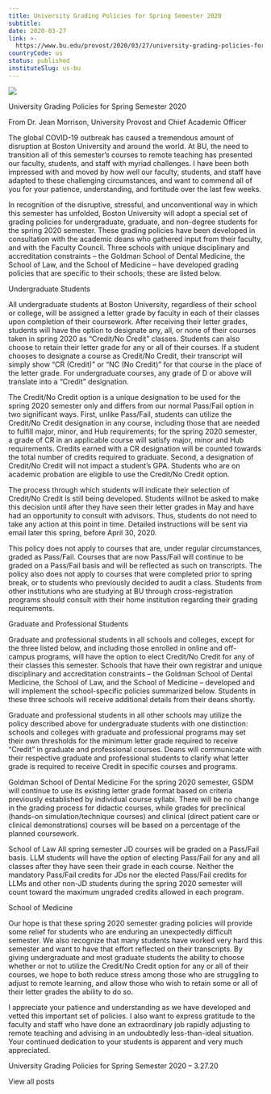 ```yaml
---
title: University Grading Policies for Spring Semester 2020
subtitle: 
date: 2020-03-27
link: >-
  https://www.bu.edu/provost/2020/03/27/university-grading-policies-for-spring-semester-2020/
countryCode: us
status: published
instituteSlug: us-bu
---
```

![](https://www.bu.edu/provost/wp-content/themes/responsive-framework-2-x/icons/apple-touch-icon-precomposed.png)

University Grading Policies for Spring Semester 2020

From Dr. Jean Morrison, University Provost and Chief Academic Officer

The global COVID-19 outbreak has caused a tremendous amount of disruption at Boston University and around the world. At BU, the need to transition all of this semester’s courses to remote teaching has presented our faculty, students, and staff with myriad challenges. I have been both impressed with and moved by how well our faculty, students, and staff have adapted to these challenging circumstances, and want to commend all of you for your patience, understanding, and fortitude over the last few weeks.

In recognition of the disruptive, stressful, and unconventional way in which this semester has unfolded, Boston University will adopt a special set of grading policies for undergraduate, graduate, and non-degree students for the spring 2020 semester. These grading policies have been developed in consultation with the academic deans who gathered input from their faculty, and with the Faculty Council. Three schools with unique disciplinary and accreditation constraints – the Goldman School of Dental Medicine, the School of Law, and the School of Medicine – have developed grading policies that are specific to their schools; these are listed below.

Undergraduate Students

All undergraduate students at Boston University, regardless of their school or college, will be assigned a letter grade by faculty in each of their classes upon completion of their coursework. After receiving their letter grades, students will have the option to designate any, all, or none of their courses taken in spring 2020 as “Credit/No Credit” classes. Students can also choose to retain their letter grade for any or all of their courses. If a student chooses to designate a course as Credit/No Credit, their transcript will simply show “CR (Credit)” or “NC (No Credit)” for that course in the place of the letter grade. For undergraduate courses, any grade of D or above will translate into a “Credit” designation.

The Credit/No Credit option is a unique designation to be used for the spring 2020 semester only and differs from our normal Pass/Fail option in two significant ways. First, unlike Pass/Fail, students can utilize the Credit/No Credit designation in any course, including those that are needed to fulfill major, minor, and Hub requirements; for the spring 2020 semester, a grade of CR in an applicable course will satisfy major, minor and Hub requirements. Credits earned with a CR designation will be counted towards the total number of credits required to graduate. Second, a designation of Credit/No Credit will not impact a student’s GPA. Students who are on academic probation are eligible to use the Credit/No Credit option.

The process through which students will indicate their selection of Credit/No Credit is still being developed. Students willnot be asked to make this decision until after they have seen their letter grades in May and have had an opportunity to consult with advisors. Thus, students do not need to take any action at this point in time. Detailed instructions will be sent via email later this spring, before April 30, 2020.

This policy does not apply to courses that are, under regular circumstances, graded as Pass/Fail. Courses that are now Pass/Fail will continue to be graded on a Pass/Fail basis and will be reflected as such on transcripts. The policy also does not apply to courses that were completed prior to spring break, or to students who previously decided to audit a class. Students from other institutions who are studying at BU through cross-registration programs should consult with their home institution regarding their grading requirements.

Graduate and Professional Students

Graduate and professional students in all schools and colleges, except for the three listed below, and including those enrolled in online and off-campus programs, will have the option to elect Credit/No Credit for any of their classes this semester. Schools that have their own registrar and unique disciplinary and accreditation constraints – the Goldman School of Dental Medicine, the School of Law, and the School of Medicine – developed and will implement the school-specific policies summarized below. Students in these three schools will receive additional details from their deans shortly.

Graduate and professional students in all other schools may utilize the policy described above for undergraduate students with one distinction: schools and colleges with graduate and professional programs may set their own thresholds for the minimum letter grade required to receive “Credit” in graduate and professional courses. Deans will communicate with their respective graduate and professional students to clarify what letter grade is required to receive Credit in specific courses and programs.

Goldman School of Dental Medicine For the spring 2020 semester, GSDM will continue to use its existing letter grade format based on criteria previously established by individual course syllabi. There will be no change in the grading process for didactic courses, while grades for preclinical (hands-on simulation/technique courses) and clinical (direct patient care or clinical demonstrations) courses will be based on a percentage of the planned coursework.

School of Law All spring semester JD courses will be graded on a Pass/Fail basis. LLM students will have the option of electing Pass/Fail for any and all classes after they have seen their grade in each course. Neither the mandatory Pass/Fail credits for JDs nor the elected Pass/Fail credits for LLMs and other non-JD students during the spring 2020 semester will count toward the maximum ungraded credits allowed in each program.

School of Medicine

Our hope is that these spring 2020 semester grading policies will provide some relief for students who are enduring an unexpectedly difficult semester. We also recognize that many students have worked very hard this semester and want to have that effort reflected on their transcripts. By giving undergraduate and most graduate students the ability to choose whether or not to utilize the Credit/No Credit option for any or all of their courses, we hope to both reduce stress among those who are struggling to adjust to remote learning, and allow those who wish to retain some or all of their letter grades the ability to do so.

I appreciate your patience and understanding as we have developed and vetted this important set of policies. I also want to express gratitude to the faculty and staff who have done an extraordinary job rapidly adjusting to remote teaching and advising in an undoubtedly less-than-ideal situation. Your continued dedication to your students is apparent and very much appreciated.

University Grading Policies for Spring Semester 2020 – 3.27.20

View all posts